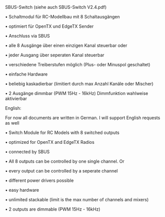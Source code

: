 SBUS-Switch (siehe auch SBUS-Switch V2.4.pdf)

• Schaltmodul für RC-Modellbau mit 8 Schaltausgängen

• optimiert für OpenTX und EdgeTX Sender

• Anschluss via SBUS

• alle 8 Ausgänge über einen einzigen Kanal steuerbar oder

• jeder Ausgang über seperaten Kanal steuerbar

• verschiedene Treiberstufen möglich (Plus- oder Minuspol geschaltet)

• einfache Hardware

• beliebig kaskadierbar (limitiert durch max Anzahl Kanäle oder Mischer)

• 2 Ausgänge dimmbar (PWM 15Hz - 16kHz) Dimmfunktion wahlweise aktivierbar

English:

For now all documents are written in German. I will support English requests as well

• Switch Module for RC Models with 8 switched outputs

• optimized for OpenTX and EdgeTX Radios

• connected by SBUS

• All 8 outputs can be controlled by one single channel. Or

• every output can be controlled by a seperate channel

• different power drivers possible

• easy hardware

• unlimited stackable (limit is the max number of channels and mixers)

• 2 outputs are dimmable (PWM 15Hz - 16kHz)

